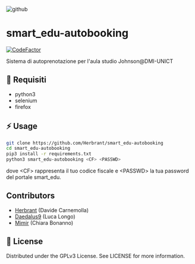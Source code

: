![github](https://user-images.githubusercontent.com/50534107/159121993-81be7fd1-87bd-407b-a7e9-e5c06d970c14.png)

# smart_edu-autobooking
[![CodeFactor](https://www.codefactor.io/repository/github/herbrant/smart_edu-autobooking/badge)](https://www.codefactor.io/repository/github/herbrant/smart_edu-autobooking)

Sistema di autoprenotazione per l'aula studio Johnson@DMI-UNICT

## :notebook: Requisiti
- python3
- selenium
- firefox
## :zap: Usage
```bash
git clone https://github.com/Herbrant/smart_edu-autobooking
cd smart_edu-autobooking
pip3 install -r requirements.txt
python3 smart_edu-autobooking <CF> <PASSWD>
```
dove \<CF\> rappresenta il tuo codice fiscale e \<PASSWD\> la tua password del portale smart_edu. 

## Contributors
- [Herbrant](https://github.com/Herbrant) (Davide Carnemolla)
- [Daedalus9](https://github.com/Daedalus9) (Luca Longo)
- [Mimir](https://www.instagram.com/remedyluna/) (Chiara Bonanno)

## :scroll: License
Distributed under the GPLv3 License. See LICENSE for more information.
